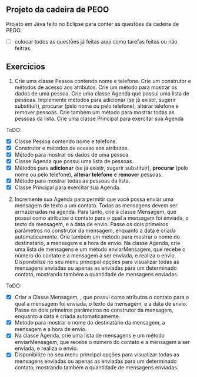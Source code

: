 ## Projeto da cadeira de PEOO
Projeto em Java feito no Eclipse para conter as questões da cadeira de PEOO.
- [ ] colocar todos as questões já feitas aqui como tarefas feitas ou não feitras.

## Exercícios

1) Crie uma classe Pessoa contendo nome e telefone. Crie um construtor e métodos de acesso aos atributos. Crie um método para mostrar os dados de uma pessoa. Crie uma classe Agenda que possui uma lista de pessoas. Implemente métodos para adicionar (se já existir, sugerir substituir), procurar (pelo nome ou pelo telefone), alterar telefone e remover pessoas. Crie também um método para mostrar todas as pessoas da lista. Crie uma classe Principal para exercitar sua Agenda

ToDO:
- [x] Classe Pessoa contendo nome e telefone.
- [x] Construtor e métodos de acesso aos atributos. 
- [x] Método para mostrar os dados de uma pessoa.
- [x] Classe Agenda que possui uma lista de pessoas.
- [x] Métodos para <b>adicionar</b> (se já existir, sugerir substituir), <b>procurar</b> (pelo nome ou pelo telefone), <b>alterar telefone</b> e <b>remover</b> pessoas.
- [x] Método para mostrar todas as pessoas da lista.
- [x] Classe Principal para exercitar sua Agenda.

2) Incremente sua Agenda para permitir que você possa enviar uma mensagem de texto a um contato. Todas as mensagens devem ser armazenadas na agenda. Para tanto, crie a classe Mensagem, que possui como atributos o contato para o qual a mensagem foi enviada, o texto da mensagem, e a data de envio. Passe os dois primeiros parâmetros no construtor da mensagem, enquanto a data é criada automaticamente. Crie também um método para mostrar o nome do destinatário, a mensagem e a hora de envio. Na classe Agenda, crie uma lista de mensagens e um método enviarMensagem, que recebe o número do contato e a mensagem a ser enviada, e realiza o envio. Disponibilize no seu menu principal opções para visualizar todas as mensagens enviadas ou apenas as enviadas para um determinado contato, mostrando também a quantidade de mensagens enviadas.

ToDO:
- [x] Criar a Classe Mensagem, , que possui como atributos o contato para o qual a mensagem foi enviada, o texto da mensagem, e a data de envio. Passe os dois primeiros parâmetros no construtor da mensagem, enquanto a data é criada automaticamente.
- [x] Metodo para mostrar o nome do destinatário da mensagem, a mensagem e a hora de envio.
- [x] Na classe Agenda, crie uma lista de mensagens e um método enviarMensagem, que recebe o número do contato e a mensagem a ser enviada, e realiza o envio.
- [x] Disponibilize no seu menu principal opções para visualizar todas as mensagens enviadas ou apenas as enviadas para um determinado contato, mostrando também a quantidade de mensagens enviadas.
